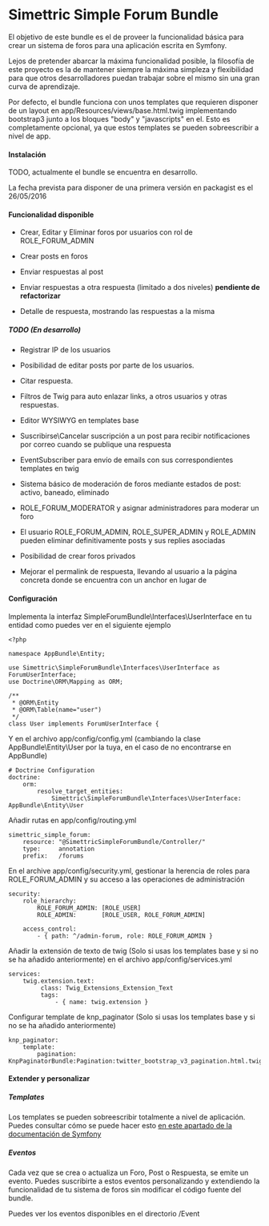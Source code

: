 Simettric Simple Forum Bundle
=============================

El objetivo de este bundle es el de proveer la funcionalidad básica para crear un sistema de foros para una aplicación escrita en Symfony.

Lejos de pretender abarcar la máxima funcionalidad posible, la filosofía de este proyecto es la de mantener siempre la máxima simpleza y flexibilidad para que otros desarrolladores puedan trabajar sobre el mismo sin una gran curva de aprendizaje.

Por defecto, el bundle funciona con unos templates que requieren disponer de un layout en app/Resources/views/base.html.twig implementando bootstrap3 junto a los bloques "body" y "javascripts" en el.
Esto es completamente opcional, ya que estos templates se pueden sobreescribir a nivel de app.


#### Instalación

TODO, actualmente el bundle se encuentra en desarrollo.

La fecha prevista para disponer de una primera versión en packagist es el 26/05/2016 

#### Funcionalidad disponible

* Crear, Editar y Eliminar foros por usuarios con rol de ROLE_FORUM_ADMIN

* Crear posts en foros

* Enviar respuestas al post

* Enviar respuestas a otra respuesta (limitado a dos niveles) **pendiente de refactorizar**

* Detalle de respuesta, mostrando las respuestas a la misma



##### TODO (En desarrollo)

* Registrar IP de los usuarios

* Posibilidad de editar posts por parte de los usuarios.

* Citar respuesta.

* Filtros de Twig para auto enlazar links, a otros usuarios y otras respuestas.

* Editor WYSIWYG en templates base

* Suscribirse\Cancelar suscripción a un post para recibir notificaciones por correo cuando se publique una respuesta

* EventSubscriber para envío de emails con sus correspondientes templates en twig

* Sistema básico de moderación de foros mediante estados de post: activo, baneado, eliminado

* ROLE_FORUM_MODERATOR y asignar administradores para moderar un foro

* El usuario ROLE_FORUM_ADMIN, ROLE_SUPER_ADMIN y ROLE_ADMIN pueden eliminar definitivamente posts y sus replies asociadas

* Posibilidad de crear foros privados

* Mejorar el permalink de respuesta, llevando al usuario a la página concreta donde se encuentra con un anchor en lugar de

#### Configuración

Implementa la interfaz SimpleForumBundle\Interfaces\UserInterface en tu entidad como puedes ver en el siguiente ejemplo

    <?php
    
    namespace AppBundle\Entity;
    
    use Simettric\SimpleForumBundle\Interfaces\UserInterface as ForumUserInterface;
    use Doctrine\ORM\Mapping as ORM;
    
    /**
     * @ORM\Entity
     * @ORM\Table(name="user")
     */
    class User implements ForumUserInterface {

Y en el archivo app/config/config.yml (cambiando la clase AppBundle\Entity\User por la tuya, en el caso de no encontrarse en AppBundle)

    # Doctrine Configuration
    doctrine:
        orm:
            resolve_target_entities:
                Simettric\SimpleForumBundle\Interfaces\UserInterface: AppBundle\Entity\User
                
                

Añadir rutas en app/config/routing.yml

    simettric_simple_forum:
        resource: "@SimettricSimpleForumBundle/Controller/"
        type:     annotation
        prefix:   /forums


En el archive app/config/security.yml, gestionar la herencia de roles para ROLE_FORUM_ADMIN y su acceso a las operaciones de administración

    security:
        role_hierarchy:
            ROLE_FORUM_ADMIN: [ROLE_USER]
            ROLE_ADMIN:       [ROLE_USER, ROLE_FORUM_ADMIN]
            
        access_control:
            - { path: ^/admin-forum, role: ROLE_FORUM_ADMIN }


Añadir la extensión de texto de twig (Solo si usas los templates base y si no se ha añadido anteriormente) en el archivo app/config/services.yml

    services:
        twig.extension.text:
             class: Twig_Extensions_Extension_Text
             tags:
                 - { name: twig.extension }

Configurar template de knp_paginator (Solo si usas los templates base y si no se ha añadido anteriormente)

    knp_paginator:
        template:
            pagination: KnpPaginatorBundle:Pagination:twitter_bootstrap_v3_pagination.html.twig


#### Extender y personalizar



##### Templates

Los templates se pueden sobreescribir totalmente a nivel de aplicación.
Puedes consultar cómo se puede hacer esto [en este apartado de la documentación de Symfony](http://symfony.com/doc/current/book/templating.html#overriding-bundle-templates)

##### Eventos

Cada vez que se crea o actualiza un Foro, Post o Respuesta, se emite un evento. 
Puedes suscribirte a estos eventos personalizando y extendiendo la funcionalidad de tu sistema de foros sin modificar el código fuente del bundle.

Puedes ver los eventos disponibles en el directorio /Event
